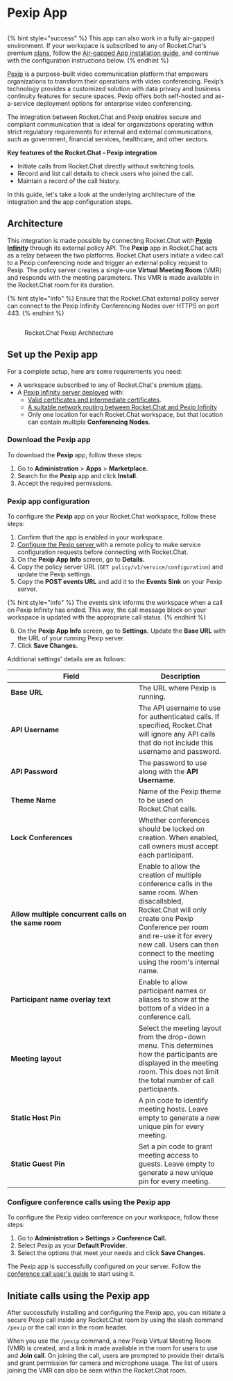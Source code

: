 # Pexip App

<figure><img src="../../../.gitbook/assets/Premium.svg" alt=""><figcaption></figcaption></figure>

{% hint style="success" %}
This app can also work in a fully air-gapped environment. If your workspace is subscribed to any of Rocket.Chat's premium [plans](../../../readme/our-plans.md), follow the [Air-gapped App installation guide](../../../setup-and-configure/rocket.chat-air-gapped-deployment/air-gapped-app-installation.md), and continue with the configuration instructions below.
{% endhint %}

[Pexip](https://www.pexip.com/) is a purpose-built video communication platform that empowers organizations to transform their operations with video conferencing. Pexip’s technology provides a customized solution with data privacy and business continuity features for secure spaces. Pexip offers both self-hosted and as-a-service deployment options for enterprise video conferencing.

The integration between Rocket.Chat and Pexip enables secure and compliant communication that is ideal for organizations operating within strict regulatory requirements for internal and external communications, such as government, financial services, healthcare, and other sectors.

**Key features of the Rocket.Chat - Pexip integration**

* Initiate calls from Rocket.Chat directly without switching tools.
* Record and list call details to check users who joined the call.
* Maintain a record of the call history.

In this guide, let's take a look at the underlying architecture of the integration and the app configuration steps.

## Architecture

This integration is made possible by connecting Rocket.Chat with [**Pexip Infinity**](https://docs.pexip.com/admin/admin\_intro.htm) through its external policy API. The **Pexip** app in Rocket.Chat acts as a relay between the two platforms. Rocket.Chat users initiate a video call to a Pexip conferencing node and trigger an external policy request to Pexip. The policy server creates a single-use **Virtual Meeting Room** (VMR) and responds with the meeting parameters. This VMR is made available in the Rocket.Chat room for its duration.

{% hint style="info" %}
Ensure that the Rocket.Chat external policy server can connect to the Pexip Infinity Conferencing Nodes over HTTPS on port 443.
{% endhint %}

<figure><img src="../../../.gitbook/assets/RocketChat-Pexip.png" alt=""><figcaption><p>Rocket.Chat Pexip Architecture</p></figcaption></figure>

## Set up the Pexip app

For a complete setup, here are some requirements you need:

* A workspace subscribed to any of Rocket.Chat's premium [plans](../../../readme/our-plans.md).
* A [Pexip infinity server deployed](https://docs.pexip.com/admin/installation\_overview.htm) with:
  * [Valid certificates and intermediate certificates](https://docs.pexip.com/admin/certificate\_management.htm).
  * [A suitable network routing between Rocket.Chat and Pexip Infinity](https://docs.pexip.com/admin/port\_usage.htm)
  * Only one location for each Rocket.Chat workspace, but that location can contain multiple **Conferencing Nodes**.

### Download the Pexip app

To download the **Pexip** app, follow these steps:

1. Go to **Administration** > **Apps** > **Marketplace.**
2. Search for the **Pexip** app and click **Install**.
3. Accept the required permissions.

### Pexip app configuration

To configure the **Pexip** app on your Rocket.Chat workspace, follow these steps:

1. Confirm that the app is enabled in your workspace.
2. [Configure the Pexip server ](https://docs.pexip.com/admin/integrate\_policy.htm)with a remote policy to make service configuration requests before connecting with Rocket.Chat.
3. On the **Pexip App Info** screen, go to **Details.**
4. Copy the policy server URL (`GET policy/v1/service/configuration`) and update the Pexip settings.
5. Copy the **POST events URL** and add it to the **Events Sink** on your Pexip server.

{% hint style="info" %}
The events sink informs the workspace when a call on Pexip Infinity has ended. This way, the call message block on your workspace is updated with the appropriate call status.
{% endhint %}

6. On the **Pexip App Info** screen, go to **Settings.** Update the **Base URL** with the URL of your running Pexip server.
7. Click **Save Changes.**

Additional settings' details are as follows:

<table><thead><tr><th width="279">Field</th><th>Description</th></tr></thead><tbody><tr><td><strong>Base URL</strong></td><td>The URL where Pexip is running.</td></tr><tr><td><strong>API Username</strong></td><td>The API username to use for authenticated calls. If specified, Rocket.Chat will ignore any API calls that do not include this username and password.</td></tr><tr><td><strong>API Password</strong></td><td>The password to use along with the <strong>API Username</strong>.</td></tr><tr><td><strong>Theme Name</strong></td><td>Name of the Pexip theme to be used on Rocket.Chat calls.</td></tr><tr><td><strong>Lock Conferences</strong></td><td>Whether conferences should be locked on creation. When enabled, call owners must accept each participant.</td></tr><tr><td><strong>Allow multiple concurrent calls on the same room</strong></td><td>Enable to allow the creation of multiple conference calls in the same room. When disacallsbled, Rocket.Chat will only create one Pexip Conference per room and re-use it for every new call. Users can then connect to the meeting using the room's internal name.</td></tr><tr><td><strong>Participant name overlay text</strong></td><td>Enable to allow participant names or aliases to show at the bottom of a video in a conference call.</td></tr><tr><td><strong>Meeting layout</strong></td><td>Select the meeting layout from the drop-down menu. This determines how the participants are displayed in the meeting room. This does not limit the total number of call participants.</td></tr><tr><td><strong>Static Host Pin</strong></td><td>A pin code to identify meeting hosts. Leave empty to generate a new unique pin for every meeting.</td></tr><tr><td><strong>Static Guest Pin</strong></td><td>Set a pin code to grant meeting access to guests. Leave empty to generate a new unique pin for every meeting.</td></tr></tbody></table>

### Configure conference calls using the Pexip app

To configure the Pexip video conference on your workspace, follow these steps:

1. Go to **Administration > Settings > Conference Call.**
2. Select Pexip as your **Default Provider**.
3. Select the options that meet your needs and click **Save Changes.**

The Pexip app is successfully configured on your server. Follow the [conference call user's guide](../conference-call-users-guide.md) to start using it.

## Initiate calls using the Pexip app

After successfully installing and configuring the Pexip app, you can initiate a secure Pexip call inside any Rocket.Chat room by using the slash command `/pexip` or the call icon in the room header.

When you use the `/pexip` command, a new Pexip Virtual Meeting Room (VMR) is created, and a link is made available in the room for users to use and **Join call**. On joining the call, users are prompted to provide their details and grant permission for camera and microphone usage. The list of users joining the VMR can also be seen within the Rocket.Chat room.
